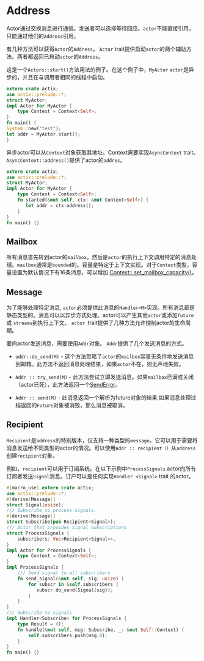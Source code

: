 # Address

Actor通过交换消息进行通信。发送者可以选择等待回应。`actor`不能直接引用，只能通过他们的`Address`引用。

有几种方法可以获得`Actor`的`Address`。 `Actor` trait提供启动`actor`的两个辅助方法。两者都返回已启动`actor`的`Address`。

这是一个`Actors::start()`方法用法的例子。在这个例子中，`MyActor` `actor`是异步的，并且在与调用者相同的线程中启动。

```rust
extern crate actix;
use actix::prelude::*;
struct MyActor;
impl Actor for MyActor {
    type Context = Context<Self>;
}
fn main() {
System::new("test");
let addr = MyActor.start();
}
```

异步actor可以从`Context`对象获取其地址。Context需要实现`AsyncContext` trait。 `AsyncContext::address()`提供了actor的`addres`。


```rust
extern crate actix;
use actix::prelude::*;
struct MyActor;
impl Actor for MyActor {
    type Context = Context<Self>;
    fn started(&mut self, ctx: &mut Context<Self>) {
       let addr = ctx.address();
    }
}
fn main() {}
```

## Mailbox

所有消息首先转到actor的`mailbox`，然后是`actor`的执行上下文调用特定的消息处理。`mailbox`通常是`bounded`的。容量是特定于上下文实现。对于`Context`类型，容量设置为默认情况下有16条消息，可以增加
[Context:: set_mailbox_capacity()](https://Actix.set_mailbox_capacity)。

## Message

为了能够处理特定消息, `actor`必须提供此消息的`Handler<M>`实现。所有消息都是静态类型的。消息可以以异步方式处理。actor可以产生其他`actor`或添加`future`或 `streams`到执行上下文。 `actor `trait提供了几种方法允许控制actor的生命周期。

要向actor发送消息，需要使用`Addr`对象。 `Addr`提供了几个发送消息的方式。

* `addr::do_send(M)` - 这个方法忽略了`actor`的`mailbox`容量无条件地发送消息到邮箱。此方法不返回消息处理结果，如果`actor`不在，则无声地失败。

* `Addr :: try_send(M)` - 此方法尝试立即发送消息。如果`mailbox`已满或关闭（actor已死），此方法返回一个[SendError](https://Actix.SendError.html)。

* `Addr :: send(M)` - 此消息返回一个解析为future对象的结果,如果消息处理过程返回的`Future`对象被消毁，那么消息被取消。

## Recipient

`Recipient`是`address`的特别版本，仅支持一种类型的`message`。它可以用于需要将消息发送给不同类型的actor的情况。可以使用`Addr :: recipient（）`从`address`创建`recipient`对象。

例如，`recipient`可以用于订阅系统。在以下示例中`ProcessSignals` actor向所有订阅者发送`Signal`消息。订户可以是任何实现`Handler <Signal>` trait 的actor。

```rust
#[macro_use] extern crate actix;
use actix::prelude::*;
#[derive(Message)]
struct Signal(usize);
/// Subscribe to process signals.
#[derive(Message)]
struct Subscribe(pub Recipient<Signal>);
/// Actor that provides signal subscriptions
struct ProcessSignals {
    subscribers: Vec<Recipient<Signal>>,
}
impl Actor for ProcessSignals {
    type Context = Context<Self>;
}
impl ProcessSignals {
    /// Send signal to all subscribers
    fn send_signal(&mut self, sig: usize) {
        for subscr in &self.subscribers {
           subscr.do_send(Signal(sig));
        }
    }
}
/// Subscribe to signals
impl Handler<Subscribe> for ProcessSignals {
    type Result = ();
    fn handle(&mut self, msg: Subscribe, _: &mut Self::Context) {
        self.subscribers.push(msg.0);
    }
}
fn main() {}
```
